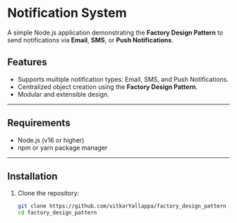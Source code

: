 # Notification System

A simple Node.js application demonstrating the **Factory Design Pattern** to send notifications via **Email**, **SMS**, or **Push Notifications**.

## Features
- Supports multiple notification types: Email, SMS, and Push Notifications.
- Centralized object creation using the **Factory Design Pattern**.
- Modular and extensible design.

---

## Requirements
- Node.js (v16 or higher)
- npm or yarn package manager

---

## Installation

1. Clone the repository:
   ```bash
   git clone https://github.com/vitkarYallappa/factory_design_pattern
   cd factory_design_pattern
    